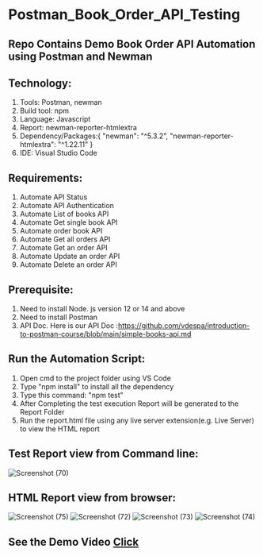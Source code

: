 # Postman_Book_Order_API_Testing
## Repo Contains Demo Book Order API Automation using Postman and Newman
## Technology:
1. Tools: Postman, newman
2. Build tool: npm
3. Language: Javascript
4. Report: newman-reporter-htmlextra
5. Dependency/Packages:{ "newman": "^5.3.2", "newman-reporter-htmlextra": "^1.22.11" }
6. IDE: Visual Studio Code

## Requirements:
1. Automate API Status
2. Automate API Authentication
3. Automate List of books API
4. Automate Get single book API
5. Automate order book API
6. Automate Get all orders API
7. Automate Get an order API
8. Automate Update an order API
9. Automate Delete an order API

## Prerequisite:
1. Need to install Node. js version 12 or 14 and above
2. Need to install Postman
3. API Doc. Here is our API Doc :https://github.com/vdespa/introduction-to-postman-course/blob/main/simple-books-api.md

## Run the Automation Script:
1. Open cmd to the project folder using VS Code
2. Type "npm install" to install all the dependency
3. Type this command: "npm test"
4. After Completing the test execution Report will be generated to the Report Folder
5. Run the report.html file using any live server extension(e.g. Live Server) to view the HTML report

## Test Report view from Command line:
![Screenshot (70)](https://github.com/Bhaskar-Majumdar/Postman_Book_Order_API_Testing/assets/66664289/690a9767-a788-4d69-a722-f09c7b3e7105)

## HTML Report view from browser:
![Screenshot (75)](https://github.com/Bhaskar-Majumdar/Postman_Book_Order_API_Testing/assets/66664289/0d5e8068-1c0b-4187-b38f-306d8b76d64d)
![Screenshot (72)](https://github.com/Bhaskar-Majumdar/Postman_Book_Order_API_Testing/assets/66664289/06da21ed-a2eb-473b-bbb1-f2e347d2d5e2)
![Screenshot (73)](https://github.com/Bhaskar-Majumdar/Postman_Book_Order_API_Testing/assets/66664289/53b7da6d-4c3d-4bfd-a8ef-3dd492984ec3)
![Screenshot (74)](https://github.com/Bhaskar-Majumdar/Postman_Book_Order_API_Testing/assets/66664289/81dbee4c-15ca-4224-b7e5-c2eceb3a9069)

## See the Demo Video [Click](https://www.youtube.com/watch?v=xSXLMboI-OM)



